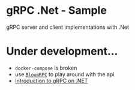 # gRPC .Net - Sample

gRPC server and client implementations with .Net

# Under development...

- `docker-compose` is broken 
- use [`BloomRPC`](https://github.com/uw-labs/bloomrpc) to play around with the api
- [Introduction to gRPC on .NET](https://docs.microsoft.com/en-us/aspnet/core/grpc/?view=aspnetcore-5.0)

